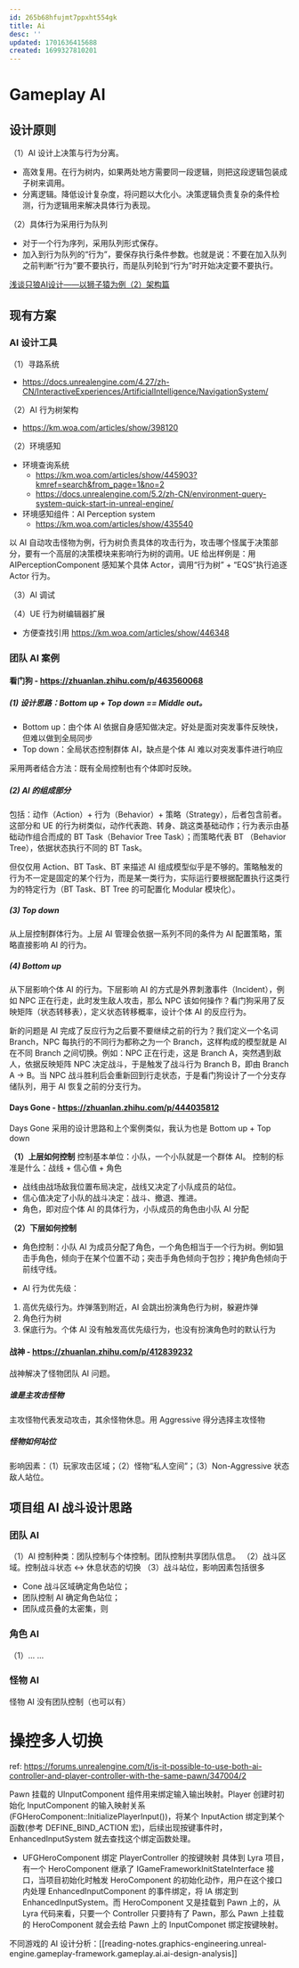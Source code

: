 ```yaml
---
id: 265b68hfujmt7ppxht554gk
title: Ai
desc: ''
updated: 1701636415688
created: 1699327810201
---
```


# Gameplay AI

## 设计原则

（1）AI 设计上决策与行为分离。
* 高效复用。在行为树内，如果两处地方需要同一段逻辑，则把这段逻辑包装成子树来调用。
* 分离逻辑。降低设计复杂度，将问题以大化小。决策逻辑负责复杂的条件检测，行为逻辑用来解决具体行为表现。

（2）具体行为采用行为队列
* 对于一个行为序列，采用队列形式保存。
* 加入到行为队列的“行为”，要保存执行条件参数。也就是说：不要在加入队列之前判断“行为”要不要执行，而是队列轮到“行为”时开始决定要不要执行。

[浅谈只狼AI设计——以狮子猿为例（2）架构篇](https://km.woa.com/group/29321/articles/show/554954)

## 现有方案

### AI 设计工具

（1）寻路系统
* https://docs.unrealengine.com/4.27/zh-CN/InteractiveExperiences/ArtificialIntelligence/NavigationSystem/

（2）AI 行为树架构
* https://km.woa.com/articles/show/398120

（2）环境感知
* 环境查询系统
  * https://km.woa.com/articles/show/445903?kmref=search&from_page=1&no=2
  * https://docs.unrealengine.com/5.2/zh-CN/environment-query-system-quick-start-in-unreal-engine/
* 环境感知组件：AI Perception system
  * https://km.woa.com/articles/show/435540

以 AI 自动攻击怪物为例，行为树负责具体的攻击行为，攻击哪个怪属于决策部分，要有一个高层的决策模块来影响行为树的调用。UE 给出样例是：用 AIPerceptionComponent 感知某个具体 Actor，调用“行为树” + “EQS”执行追逐 Actor 行为。

（3）AI 调试

（4）UE 行为树编辑器扩展
* 方便查找引用 https://km.woa.com/articles/show/446348

### 团队 AI 案例
#### 看门狗 - https://zhuanlan.zhihu.com/p/463560068
##### (1) 设计思路：Bottom up + Top down == Middle out。
* Bottom up：由个体 AI 依据自身感知做决定。好处是面对突发事件反映快，但难以做到全局同步
* Top down：全局状态控制群体 AI，缺点是个体 AI 难以对突发事件进行响应

采用两者结合方法：既有全局控制也有个体即时反映。

##### (2) AI 的组成部分
包括：动作（Action）+ 行为（Behavior）+ 策略（Strategy），后者包含前者。这部分和 UE 的行为树类似，动作代表跑、转身、跳这类基础动作；行为表示由基础动作组合而成的 BT Task（Behavior Tree Task）；而策略代表 BT （Behavior Tree），依据状态执行不同的 BT Task。

但仅仅用 Action、BT Task、BT 来描述 AI 组成模型似乎是不够的。策略触发的行为不一定是固定的某个行为，而是某一类行为，实际运行要根据配置执行这类行为的特定行为（BT Task、BT Tree 的可配置化 Modular 模块化）。

##### (3) Top down
从上层控制群体行为。上层 AI 管理会依据一系列不同的条件为 AI 配置策略，策略直接影响 AI 的行为。
##### (4) Bottom up
从下层影响个体 AI 的行为。下层影响 AI 的方式是外界刺激事件（Incident），例如 NPC 正在行走，此时发生敌人攻击，那么 NPC 该如何操作？看门狗采用了反映矩阵（状态转移表），定义状态转移概率，设计个体 AI 的反应行为。

新的问题是 AI 完成了反应行为之后要不要继续之前的行为？我们定义一个名词 Branch，NPC 每执行的不同行为都称之为一个 Branch，这样构成的模型就是 AI 在不同 Branch 之间切换。例如：NPC 正在行走，这是 Branch A，突然遇到敌人，依据反映矩阵 NPC 决定战斗，于是触发了战斗行为 Branch B，即由 Branch A -> B。当 NPC 战斗胜利后会重新回到行走状态，于是看门狗设计了一个分支存储队列，用于 AI 恢复之前的分支行为。

#### Days Gone - https://zhuanlan.zhihu.com/p/444035812

Days Gone 采用的设计思路和上个案例类似，我认为也是 Bottom up + Top down 

**（1）上层如何控制**
控制基本单位：小队，一个小队就是一个群体 AI。
控制的标准是什么：战线 + 信心值 + 角色

* 战线由战场敌我位置布局决定，战线又决定了小队成员的站位。
* 信心值决定了小队的战斗决定：战斗、撤退、推进。
* 角色，即对应个体 AI 的具体行为，小队成员的角色由小队 AI 分配 

**（2）下层如何控制**
* 角色控制：小队 AI 为成员分配了角色，一个角色相当于一个行为树。例如狙击手角色，倾向于在某个位置不动；突击手角色倾向于包抄；掩护角色倾向于前线守线。

* AI 行为优先级：
1. 高优先级行为。炸弹落到附近，AI 会跳出扮演角色行为树，躲避炸弹
2. 角色行为树
3. 保底行为。个体 AI 没有触发高优先级行为，也没有扮演角色时的默认行为

#### 战神 - https://zhuanlan.zhihu.com/p/412839232

战神解决了怪物团队 AI 问题。
##### 谁是主攻击怪物
主攻怪物代表发动攻击，其余怪物休息。用 Aggressive 得分选择主攻怪物

##### 怪物如何站位

影响因素：（1）玩家攻击区域；（2）怪物“私人空间”；（3）Non-Aggressive 状态敌人站位。

## 项目组 AI 战斗设计思路

### 团队 AI
（1）AI 控制种类：团队控制与个体控制。团队控制共享团队信息。
（2）战斗区域。控制战斗状态 <-> 休息状态的切换
（3）战斗站位，影响因素包括很多
  * Cone 战斗区域确定角色站位；
  * 团队控制 AI 确定角色站位；
  * 团队成员叠的太密集，则

### 角色 AI 
（1）... ...


### 怪物 AI 
怪物 AI 没有团队控制（也可以有）

# 操控多人切换
ref: https://forums.unrealengine.com/t/is-it-possible-to-use-both-ai-controller-and-player-controller-with-the-same-pawn/347004/2

Pawn 挂载的 UInputComponent 组件用来绑定输入输出映射。Player 创建时初始化 InputComponent 的输入映射关系(FGHeroComponent::InitializePlayerInput())，将某个 InputAction 绑定到某个函数(参考 DEFINE_BIND_ACTION 宏)，后续出现按键事件时，EnhancedInputSystem 就去查找这个绑定函数处理。

* UFGHeroComponent 绑定 PlayerController 的按键映射
具体到 Lyra 项目，有一个 HeroComponent 继承了 IGameFrameworkInitStateInterface 接口，当项目初始化时触发 HeroComponent 的初始化动作，用户在这个接口内处理 EnhancedInputComponent 的事件绑定，将 IA 绑定到 EnhancedInputSystem。而 HeroComponent 又是挂载到 Pawn 上的，从 Lyra 代码来看，只要一个 Controller 只要持有了 Pawn，那么 Pawn 上挂载的 HeroComponent 就会去给 Pawn 上的 InputComponet 绑定按键映射。

不同游戏的 AI 设计分析：[[reading-notes.graphics-engineering.unreal-engine.gameplay-framework.gameplay.ai.ai-design-analysis]]